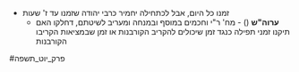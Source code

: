 * זמנו כל היום, אבל לכתחילה יחמיר כרבי יהודה שזמנו עד ז' שעות
	* **ערוה"ש** () - מח' ר"י וחכמים במוסף ובמנחה ומעריב לשיטתם, דחלקו האם תיקנו זמני תפילה כנגד זמן שיכולים להקריב הקורבנות או זמן שבמציאות הקריבו הקורבנות

#פרק_יוט_תשפה 